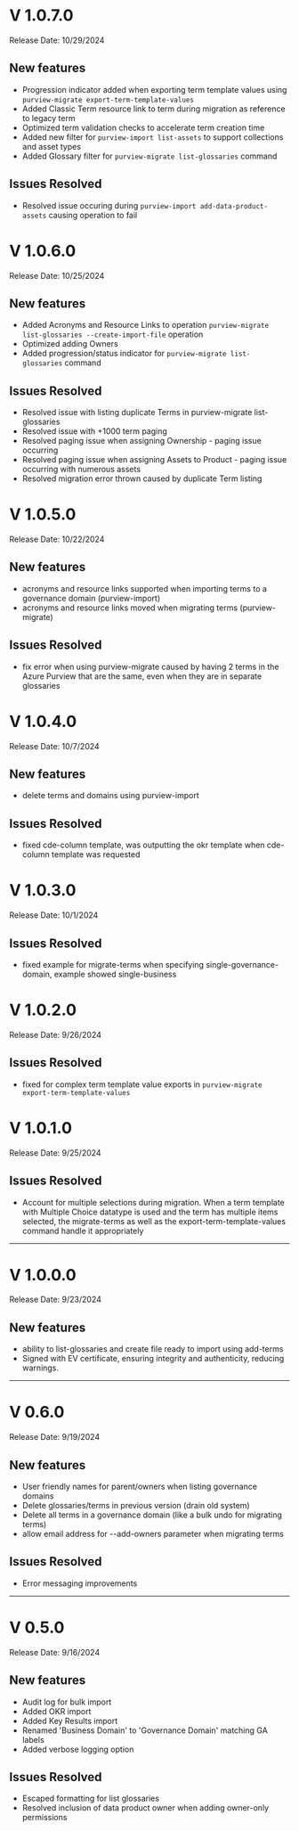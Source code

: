 # V 1.0.7.0

Release Date: 10/29/2024

## New features

- Progression indicator added when exporting term template values using `purview-migrate export-term-template-values`
- Added Classic Term resource link to term during migration as reference to legacy term
- Optimized term validation checks to accelerate term creation time
- Added new filter for `purview-import list-assets` to support collections and asset types
- Added Glossary filter for `purview-migrate list-glossaries` command

## Issues Resolved

- Resolved issue occuring during `purview-import add-data-product-assets` causing operation to fail


# V 1.0.6.0

Release Date: 10/25/2024

## New features

- Added Acronyms and Resource Links to operation `purview-migrate list-glossaries --create-import-file` operation
- Optimized adding Owners
- Added progression/status indicator for `purview-migrate list-glossaries` command

## Issues Resolved

- Resolved issue with listing duplicate Terms in purview-migrate list-glossaries
- Resolved issue with +1000 term paging 
- Resolved paging issue when assigning Ownership - paging issue occurring
- Resolved paging issue when assigning Assets to Product - paging issue occurring with numerous assets 
- Resolved migration error thrown caused by duplicate Term listing 

# V 1.0.5.0

Release Date: 10/22/2024

## New features

- acronyms and resource links supported when importing terms to a governance domain (purview-import)
- acronyms and resource links moved when migrating terms (purview-migrate)

## Issues Resolved

- fix error when using purview-migrate caused by having 2 terms in the Azure Purview that are the same, even when they are in separate glossaries

# V 1.0.4.0

Release Date: 10/7/2024

## New features

- delete terms and domains using purview-import

## Issues Resolved

- fixed cde-column template, was outputting the okr template when cde-column template was requested

# V 1.0.3.0

Release Date: 10/1/2024

## Issues Resolved

- fixed example for migrate-terms when specifying single-governance-domain, example showed single-business

# V 1.0.2.0

Release Date: 9/26/2024

## Issues Resolved

- fixed for complex term template value exports in `purview-migrate export-term-template-values`



# V 1.0.1.0
Release Date: 9/25/2024

## Issues Resolved

- Account for multiple selections during migration. When a term template with Multiple Choice datatype is used and the term has multiple items selected, the migrate-terms as well as the export-term-template-values command handle it appropriately

---

# V 1.0.0.0
Release Date: 9/23/2024

## New features

- ability to list-glossaries and create file ready to import using add-terms
- Signed with EV certificate, ensuring integrity and authenticity, reducing warnings.

---

# V 0.6.0
Release Date: 9/19/2024

## New features

- User friendly names for parent/owners when listing governance domains
- Delete glossaries/terms in previous version (drain old system)
- Delete all terms in a governance domain (like a bulk undo for migrating terms)
- allow email address for --add-owners parameter when migrating terms

## Issues Resolved

- Error messaging improvements

---

# V 0.5.0
Release Date: 9/16/2024

## New features

- Audit log for bulk import
- Added OKR import
- Added Key Results import
- Renamed 'Business Domain' to 'Governance Domain' matching GA labels
- Added verbose logging option

## Issues Resolved

- Escaped formatting for list glossaries
- Resolved inclusion of data product owner when adding owner-only permissions

